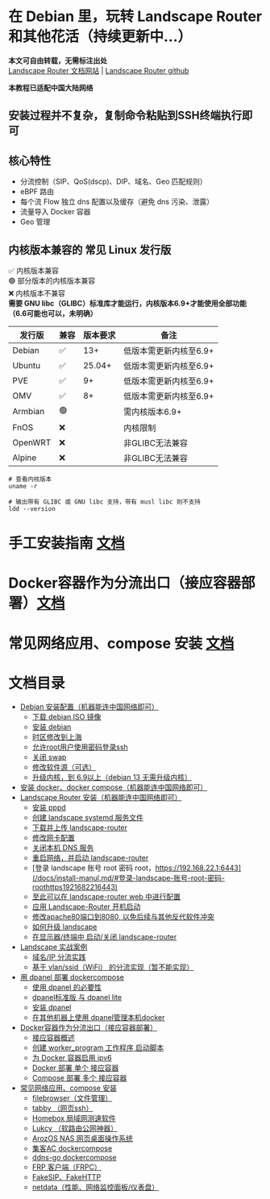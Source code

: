 # 在 Debian 里，玩转 Landscape Router 和其他花活（持续更新中...）

**本文可自由转载，无需标注出处**  
[Landscape Router 文档网站](https://landscape.whileaway.dev/introduction.html) | [Landscape Router github](https://github.com/ThisSeanZhang/landscape)


**本教程已适配中国大陆网络** 

## 安装过程并不复杂，复制命令粘贴到SSH终端执行即可

## 核心特性
* 分流控制（SIP、QoS(dscp)、DIP、域名、Geo 匹配规则）
* eBPF 路由
* 每个流 Flow 独立 dns 配置以及缓存（避免 dns 污染、泄露）
* 流量导入 Docker 容器
* Geo 管理

## 内核版本兼容的 常见 Linux 发行版  
✅ 内核版本兼容  
🟢 部分版本的内核版本兼容  
❌ 内核版本不兼容  
**需要 GNU libc（GLIBC）标准库才能运行，内核版本6.9+才能使用全部功能（6.6可能也可以，未明确）**


| 发行版 | 兼容 | 版本要求 | 备注 |  
|---|---|---|---|  
| Debian  | ✅ | 13+ | 低版本需更新内核至6.9+ |  
| Ubuntu | ✅ | 25.04+ | 低版本需更新内核至6.9+|  
| PVE | ✅ | 9+ | 低版本需更新内核至6.9+|  
| OMV | ✅ | 8+ | 低版本需更新内核至6.9+| 
| Armbian | 🟢 |  | 需内核版本6.9+|  
| FnOS | ❌ |  | 内核限制 |  
| OpenWRT | ❌ |  | 非GLIBC无法兼容 |  
| Alpine | ❌ |  | 非GLIBC无法兼容 |  
<!--⚠️ 调整后可兼容-->
<!--🟡 未知  -->
``` shell
# 查看内核版本
uname -r

```
``` shell
# 输出带有 GLIBC 或 GNU libc 支持，带有 musl libc 则不支持
ldd --version

```
# 手工安装指南 [文档](/docs/install-manul.md)

# Docker容器作为分流出口（接应容器部署）[文档](.docs/landscape-edge.md)

# 常见网络应用、compose 安装 [文档](/docs/tricks.md)

# 文档目录
- [Debian 安装配置（机器能连中国网络即可）](/docs/install-manul.md/#debian-安装配置机器能连中国网络即可)
  - [下载 debian  ISO 镜像](/docs/install-manul.md/#下载必要软件)
  - [安装 debian](/docs/install-manul.md/#安装-debian)
  - [时区修改到上海](/docs/install-manul.md/#时区修改到上海)
  - [允许root用户使用密码登录ssh](/docs/install-manul.md/#允许root用户使用密码登录ssh)
  - [关闭 swap](/docs/install-manul.md/#关闭-swap)
  - [修改软件源（可选）](#修改软件源可选)
  - [升级内核，到 6.9以上（debian 13 无需升级内核）](/docs/install-manul.md/#升级内核到-69以上debian-13-无需升级内核)
- [安装 docker、docker compose（机器能连中国网络即可） ](/docs/install-manul.md/#安装-dockerdocker-compose机器能连中国网络即可)
- [Landscape Router 安装（机器能连中国网络即可）](/docs/install-manul.md/#landscape-安装机器能连中国网络即可)
  - [安装 pppd](/docs/install-manul.md/#安装-pppd)
  - [创建 landscape systemd 服务文件](/docs/install-manul.md/#创建-landscape-systemd-服务文件)
  - [下载并上传 landscape-router](/docs/install-manul.md/#下载并上传-landscape-router)
  - [修改网卡配置](/docs/install-manul.md/#修改网卡配置)
  - [关闭本机 DNS 服务](/docs/install-manul.md/#关闭本机-dns-服务)
  - [重启网络，并启动 landscape-router](/docs/install-manul.md/#重启网络并启动-landscape-router)
  - [登录 landscape 账号 root 密码 root，https://192.168.22.1:6443](/docs/install-manul.md/#登录-landscape-账号-root-密码-roothttps1921682216443)
  - [至此可以在 landscape-router web 中进行配置](/docs/install-manul.md/#至此可以在-landscape-router-web-中进行配置)
  - [应用 Landscape-Router 开机启动](/docs/install-manul.md/#应用-landscape-router-开机启动)
  - [修改apache80端口到8080, 以免后续与其他反代软件冲突](/docs/install-manul.md/#修改apache80端口到8080-以免后续与其他反代软件冲突)
  - [如何升级 landscape](/docs/install-manul.md/#如何升级-landscape)
  - [在显示器/终端中 启动/关闭 landscape-router](/docs/install-manul.md/#在显示器终端中-启动关闭-landscape-router)
- [Landscape 实战案例](/docs/install-manul.md/#landscape-实战案例)
  - [域名/IP 分流实践](/docs/install-manul.md/#域名ip-分流实践)
  - [基于 vlan/ssid（WiFi） 的分流实现（暂不能实现）](/docs/install-manul.md/#基于-vlanssidwifi-的分流实现暂不能实现)
- [用 dpanel 部署 dockercompose](/docs/landscape-edge.md/#用-dpanel-部署-dockercompose)
  - [使用 dpanel 的必要性](/docs/landscape-edge.md/#使用-dpanel-的必要性)
  - [dpanel标准版 与 dpanel lite](/docs/landscape-edge.md/#dpanel标准版-与-dpanel-lite)
  - [安装 dpanel](/docs/landscape-edge.md/#安装-dpanel)
  - [在其他机器上使用 dpanel管理本机docker](/docs/landscape-edge.md//#在其他机器上使用-dpanel管理本机docker)
- [Docker容器作为分流出口（接应容器部署）](/docs/landscape-edge.md/#docker容器作为分流出口接应容器部署)
  - [接应容器概述](/docs/landscape-edge.md/#接应容器概述)
  - [创建 worker_program 工作程序 启动脚本](/docs/landscape-edge.md/#创建-worker_program-工作程序-启动脚本)
  - [为 Docker 容器启用 ipv6](/docs/landscape-edge.md/#为-docker-容器启用-ipv6)
  - [Docker 部署 单个 接应容器](/docs/landscape-edge.md/#docker-部署-单个-接应容器)
  - [Compose 部署 多个 接应容器](/docs/landscape-edge.md//#compose-部署-多个-接应容器)
- [常见网络应用、compose 安装](/docs/tricks.md/#常见网络应用compose-安装)
  - [filebrowser（文件管理）](/docs/tricks.md/#filebrowser文件管理)
  - [tabby （网页ssh）](/docs/tricks.md/#tabby-网页ssh)
  - [Homebox 局域网测速软件](/docs/tricks.md/#homebox-局域网测速软件)
  - [Lukcy （软路由公网神器）](/docs/tricks.md/#lukcy-软路由公网神器)
  - [ArozOS NAS 网页桌面操作系统](/docs/tricks.md/#arozos-nas-网页桌面操作系统)
  - [集客AC dockercompose](/docs/tricks.md/#集客ac-dockercompose)
  - [ddns-go dockercompose](/docs/tricks.md/#ddns-go-dockercompose)
  - [FRP 客户端（FRPC）](/docs/tricks.md/#frp-客户端frpc)
  - [FakeSIP、FakeHTTP](/docs/tricks.md/#fakesipfakehttp)
  - [netdata（性能、网络监控面板/仪表盘）](/docs/tricks.md/#netdata性能网络监控面板仪表盘)


